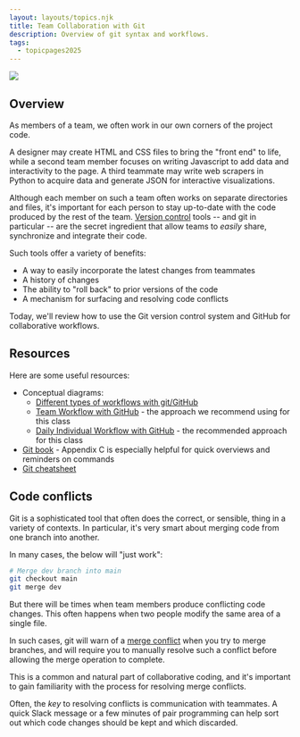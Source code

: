 ```yaml
---
layout: layouts/topics.njk
title: Team Collaboration with Git
description: Overview of git syntax and workflows.
tags:
  - topicpages2025
---
```


<img src="https://docs.google.com/drawings/d/e/2PACX-1vQEyVwhFQ2UmMuVl3j4O3QEOms6V8D4rW1JaIfjfbRjnjcLhT7BBy3EJlsa_bTiclXYnQGF3mEU3lcJ/pub?w=480&amp;h=360">



## Overview

As members of a team, we often work in our own corners of the project code.

A designer may create HTML and CSS files to bring the "front end" to life, while a second team member focuses on writing Javascript to add data and interactivity to the page. A third teammate may write web scrapers in Python to acquire data and generate JSON for interactive visualizations.

Although each member on such a team often works on separate directories and files, it's important for each person to stay up-to-date with the code produced by the rest of the team.  [Version control][] tools -- and git in particular -- are the secret ingredient that allow teams to _easily_ share, synchronize and integrate their code.

[Version control]: https://en.wikipedia.org/wiki/Version_control

Such tools offer a variety of benefits:

* A way to easily incorporate the latest changes from teammates
* A history of changes
* The ability to "roll back" to prior versions of the code
* A mechanism for surfacing and resolving code conflicts

Today, we'll review how to use the Git version control system and GitHub for collaborative workflows.

## Resources

Here are some useful resources:

* Conceptual diagrams:
  * [Different types of workflows with git/GitHub](https://docs.google.com/drawings/d/1ew9kXxy2CFbEBE0XA0HPazuxHW3-Njc0B0srTmsUx-4/edit?usp=sharing)
  * [Team Workflow with GitHub](https://docs.google.com/drawings/d/1ii6PBgxdyffeIoGvkKmxFh7iwfHMpBjl7uEacWMO15o/edit?usp=sharing) - the approach we recommend using for this class
  * [Daily Individual Workflow with GitHub](https://docs.google.com/drawings/d/1eOYOD7rX12xi3WUBdIuKEsj9gt-RvQvQ9USoCzKkRPs/edit?usp=sharing) - the recommended approach for this class
* [Git book](https://git-scm.com/book/en/v2) - Appendix C is especially helpful for quick overviews and reminders on commands
* [Git cheatsheet](https://education.github.com/git-cheat-sheet-education.pdf)

## Code conflicts

Git is a sophisticated tool that often does the correct, or sensible, thing in a variety of contexts. In particular, it's very smart about merging code from one branch into another.

In many cases, the below will "just work":

```bash
# Merge dev branch into main
git checkout main
git merge dev
```

But there will be times when team members produce conflicting code changes. This often happens when two people modify the same area of a single file.

In such cases, git will warn of a [merge conflict][] when you try to merge branches, and will require you to manually resolve such a conflict before allowing the merge operation to complete.

[merge conflict]: https://git-scm.com/docs/git-merge#_how_conflicts_are_presented

This is a common and natural part of collaborative coding, and it's important to gain familiarity with the process for resolving merge conflicts.

Often, the *key* to resolving conflicts is communication with teammates. A quick Slack message or a few minutes of pair programming can help sort out which code changes should be kept and which discarded.
